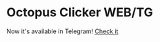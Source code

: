 <h1>Octopus Clicker WEB/TG</h1>
Now it's available in Telegram! <a href="https://t.me/Octopus_clicker_bot">Check it</a>
